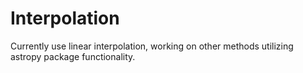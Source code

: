 # Interpolation
Currently use linear interpolation, working on other methods utilizing astropy package functionality.